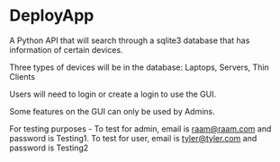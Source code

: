 # DeployApp
A Python API that will search through a sqlite3 database that has information of certain devices. 

Three types of devices will be in the database: Laptops, Servers, Thin Clients

Users will need to login or create a login to use the GUI.

Some features on the GUI can only be used by Admins.

For testing purposes - To test for admin, email is raam@raam.com and password is Testing1. 
To test for user, email is tyler@tyler.com and password is Testing2
